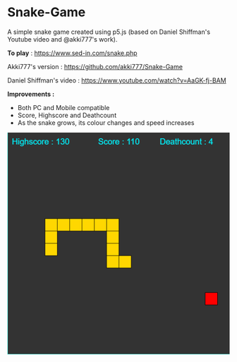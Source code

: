 # Snake-Game
A simple snake game created using p5.js (based on Daniel Shiffman's Youtube video and @akki777's work).

<b>To play</b> : https://www.sed-in.com/snake.php

Akki777's version : https://github.com/akki777/Snake-Game

Daniel Shiffman's video : https://www.youtube.com/watch?v=AaGK-fj-BAM

<b>Improvements :</b>
<ul>
<li>Both PC and Mobile compatible</li>
<li>Score, Highscore and Deathcount</li>
<li>As the snake grows, its colour changes and speed increases</li>
</ul>

![alt tag](https://raw.githubusercontent.com/SED-iN/Snake-Game/master/snake/Screenshot_1.png)
